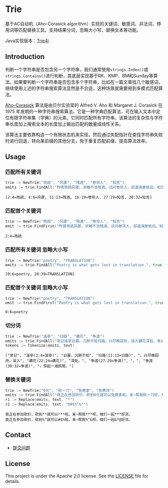 # Trie

基于AC自动机（Aho-Corasick algorithm）实现的关键词、敏感词、非法词、停用词等匹配替换工具。支持结果分词，忽略大小写，替换文本等功能。

Java实现版本：[Trie4j](https://github.com/yihleego/trie4j)

## Introduction

判断一个字符串是否包含另一个字符串，我们通常使用`strings.Index()`或`strings.Contains()`进行判断，其底层实现基于RK、KMP、BM和Sunday等算法。如果要判断一个字符串是否包含多个字符串，比如在一篇文章找几个敏感词，继续使用上述的字符串搜索算法显然是不合适，这种场景就需要用到多模式匹配算法。

[Aho–Corasick](http://cr.yp.to/bib/1975/aho.pdf) 算法是由贝尔实验室的 Alfred V. Aho 和 Margaret J. Corasick 在 1975 年发明的一种字符串搜索算法。它是一种字典匹配算法，可在输入文本中定位有限字符串集（字典）的元素。它同时匹配所有字符串。该算法的复杂性与字符串长度加上搜索文本的长度加上输出匹配的数量成线性关系。

该算法主要依靠构造一个有限状态机来实现，然后通过失配指针在查找字符串失败时进行回退，转向某前缀的其他分支，免于重复匹配前缀，提高算法效率。

## Usage

### 匹配所有关键词

```go
trie := NewTrie("雨疏", "风骤", "残酒", "卷帘人", "知否")
emits := trie.FindAll("昨夜雨疏风骤，浓睡不消残酒。试问卷帘人，却道海棠依旧。知否，知否？应是绿肥红瘦。", false)
```

```text
[2:4=雨疏, 4:6=风骤, 11:13=残酒, 16:19=卷帘人, 27:29=知否, 30:32=知否]
```

### 匹配首个关键词

```go
trie := NewTrie("雨疏", "风骤", "残酒", "卷帘人", "知否")
emit := trie.FindFirst("昨夜雨疏风骤，浓睡不消残酒。试问卷帘人，却道海棠依旧。知否，知否？应是绿肥红瘦。", false)
```

```text
2:4=雨疏
```

### 匹配所有关键词 忽略大小写

```go
trie := NewTrie("poetry", "TRANSLATION")
emits := trie.FindAll("Poetry is what gets lost in translation.", true)
```

```text
[0:6=poetry, 28:39=TRANSLATION]
```

### 匹配首个关键词 忽略大小写

```go
trie := NewTrie("poetry", "TRANSLATION")
emit := trie.FindFirst("Poetry is what gets lost in translation.", true)
```

```text
0:6=poetry
```

### 切分词

```go
trie := NewTrie("溪亭", "归路", "藕花", "争渡")
emits := trie.FindAll("常记溪亭日暮，沉醉不知归路。兴尽晚回舟，误入藕花深处。争渡，争渡，惊起一滩鸥鹭。", false)
tokens := Tokenize(emits, text)
```

```text
["常记", "溪亭(2:4=溪亭)", "日暮，沉醉不知", "归路(11:13=归路)", "。兴尽晚回舟，误入", "藕花(22:24=藕花)", "深处。", "争渡(27:29=争渡)", "，", "争渡(30:32=争渡)", "，惊起一滩鸥鹭。"]
```

### 替换关键词

```go
trie := NewTrie("0元", "砍一刀", "免费拿", "免费领")
emits := trie.FindAll("我正在参加砍价，砍到0元就可以免费拿啦。亲~帮我砍一刀呗，咱们一起免费领好货。", false)
r1 := Replace(emits, text, "*")
r2 := Replace(emits, text, "@#$%^&*")
```

```text
我正在参加砍价，砍到**就可以***啦。亲~帮我***呗，咱们一起***好货。
我正在参加砍价，砍到%^就可以#$%啦。亲~帮我%^&呗，咱们一起&*@好货。
```

## Contact

- [提交问题](https://github.com/yihleego/trie/issues)

## License

This project is under the Apache 2.0 license. See the [LICENSE](LICENSE) file for details.
